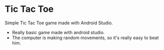 # Tic Tac Toe
Simple Tic Tac Toe game made with Android Studio.

* Really basic game made with android studio.
* The computer is making random movements, so it's really easy to beat him.
